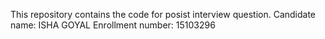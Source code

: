 This repository contains the code for posist interview question.
Candidate name: ISHA GOYAL
Enrollment number: 15103296

